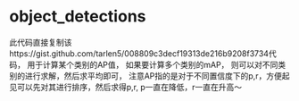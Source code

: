 # object_detections
此代码直接复制该https://gist.github.com/tarlen5/008809c3decf19313de216b9208f3734代码，
用于计算某个类别的AP值，
如果要计算多个类别的mAP，
则可以对不同类别的进行求解，然后求平均即可，
注意AP指的是对于不同置信度下的p,r，方便起见可以先对其进行排序，然后求得p,r,
p一直在降低，r一直在升高～
